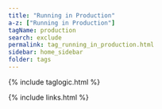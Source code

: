 ```yaml
---
title: "Running in Production"
a-z: ["Running in Production"]
tagName: production
search: exclude
permalink: tag_running_in_production.html
sidebar: home_sidebar
folder: tags
---
```

{% include taglogic.html %}

{% include links.html %}
